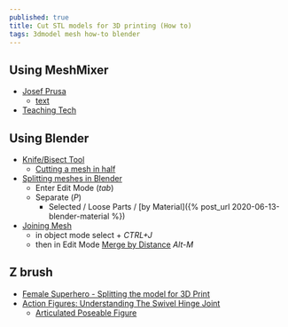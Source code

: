 ```yaml
---
published: true
title: Cut STL models for 3D printing (How to)
tags: 3dmodel mesh how-to blender
---
```


## Using MeshMixer
- [Josef Prusa](https://www.youtube.com/watch?v=Tgc66TvEke4)
	- [text](https://blog.prusaprinters.org/cut-stl-models-3d-printing-meshmixer_7652/)
- [Teaching Tech](https://www.youtube.com/watch?v=-3Qgq34OAQo)

## Using Blender
- [Knife/Bisect Tool](https://www.youtube.com/watch?v=qnEApbHa8hY)
	- [Cutting a mesh in half](https://blender.stackexchange.com/questions/5320/cutting-a-mesh-in-half)
- [Splitting meshes in Blender](https://wiki.nexusmods.com/index.php/Splitting_meshes_in_Blender)
	- Enter Edit Mode (_tab_)
    - Separate (_P_)
    	- Selected / Loose Parts / [by Material]({% post_url 2020-06-13-blender-material %})
- [Joining Mesh](https://blender.stackexchange.com/questions/76700/merge-multiple-meshes-into-one-single-mesh)
	- in object mode select + _CTRL+J_
    - then in Edit Mode [Merge by Distance](https://blender.stackexchange.com/questions/139733/blender-2-80-remove-double-vertices-option-gone) _Alt-M_


## Z brush
- [Female Superhero - Splitting the model for 3D Print](https://www.youtube.com/watch?v=V01VDGrMcUg)
- [Action Figures: Understanding The Swivel Hinge Joint](https://www.youtube.com/watch?v=fY7pwHtGQTE)
	- [Articulated Poseable Figure](https://www.youtube.com/watch?v=Ayg52Mqwh9A)
